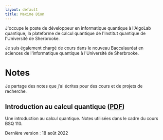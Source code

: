```yaml
---
layout: default
title: Maxime Dion
---
```


<!-- # Mon rôle -->

J'occupe le poste de développeur en informatique quantique à l'AlgoLab quantique, la plateforme de calcul quantique de l'Institut quantique de l'Université de Sherbrooke. 

Je suis également chargé de cours dans le nouveau Baccalauréat en sciences de l'informatique quantique à l'Université de Sherbrooke.

# Notes

Je partage des notes que j'ai écrites pour des cours et de projets de recherche.

## Introduction au calcul quantique (<a href="./notes/introduction%20calcul%20quantique.pdf" target="_blank">PDF</a>)

Une introduction au calcul quantique. Notes utilisées dans le cadre du cours BSQ 110.

Dernière version : 18 août 2022